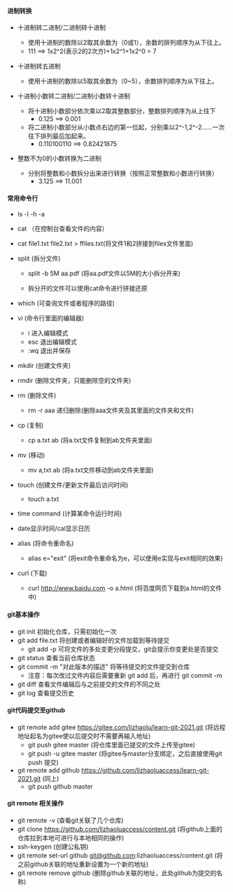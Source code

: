 ####                              进制转换

* 十进制转二进制/二进制转十进制
  * 使用十进制的数除以2取其余数为（0或1），余数的排列顺序为从下往上。
  * 111 ==>  1x2^2(表示2的2次方)+1x2^1+1x2^0 = 7
* 十进制转五进制
  * 使用十进制的数除以5取其余数为（0~5），余数排列顺序为从下往上。
* 十进制小数转二进制/二进制小数转十进制
  * 将十进制小数部分依次乘以2取其整数部分，整数排列顺序为从上往下
    * 0.125  ==> 0.001
  * 将二进制小数部分从小数点右边的第一位起，分别乘以2^-1,2^-2......一次往下排列最后加起来。
    * 0.110100110 ==> 0.82421875

* 整数不为0的小数转换为二进制
  * 分别将整数和小数拆分出来进行转换（按照正常整数和小数进行转换）
    * 3.125 ==> 11.001
#### 常用命令行

* ls  -l -h -a
*   cat （在控制台查看文件的内容）
  * cat file1.txt file2.txt > ffiles.txt(将文件1和2拼接到files文件里面)

* split (拆分文件)

  * split  -b 5M  aa.pdf  (将aa.pdf文件以5M的大小拆分开来)

  * 拆分开的文件可以使用cat命令进行拼接还原

* which (可查询文件或者程序的路径)
* vi (命令行里面的编辑器)
  * i 进入编辑模式
  * esc 退出编辑模式
  * :wq 退出并保存

* mkdir (创建文件夹)
* rmdir (删除文件夹，只能删除空的文件夹)
* rm (删除文件)
  * rm  -r  aaa 递归删除(删除aaa文件夹及其里面的文件夹和文件)

* cp (复制)
  * cp a.txt ab (将a.txt文件复制到ab文件夹里面)
* mv (移动)
  * mv a,txt  ab  (将a.txt文件移动到ab文件夹里面)

* touch (创建文件/更新文件最后访问时间)
  * touch a.txt
* time command (计算某命令运行时间)
* date显示时间/cal显示日历
* alias (将命令重命名)
  * alias e="exit" (将exit命令重命名为e，可以使用e实现与exit相同的效果)

* curl (下载)
  * curl http://www.baidu.com -o a.html  (将百度网页下载到a.html的文件中)

#### git基本操作

* git init 初始化仓库，只需初始化一次
* git add file.txt  将创建或者编辑好的文件加载到等待提交
  * git add -p   可将文件的多处变更分段提交，git会提示你变更处是否提交
* git status    查看当前仓库状态
* git commit -m "对此版本的描述"  将等待提交的文件提交到仓库
  * 注意：每次改过文件内容后需要重新   git add 后，再进行  git commit -m
* git diff 查看文件编辑后与之前提交的文件的不同之处
* git log 查看提交历史

#### git代码提交至github

* git remote add gitee https://gitee.com/lizhaolu/learn-git-2021.git   (将远程地址起名为gitee使以后提交时不需要再输入地址)
  * git push gitee master    (将仓库里面已提交的文件上传至gitee)
  * git push -u gitee master   (将gitee与master分支绑定，之后直接使用git push 提交)
* git remote add github https://github.com/lizhaoluaccess/learn-git-2021.git   (同上)
  * git push github master

#### git remote 相关操作

* git remote -v   (查看git关联了几个仓库)
* git clone https://github.com/lizhaoluaccess/content.git  (将github上面的仓库拉到本地可进行与本地相同的操作)
* ssh-keygen (创建公私钥)
* git remote set-url  github git@github.com:lizhaoluaccess/content.git  (将之前github关联的地址重新设置为一个新的地址)
* git remote remove github   (删除github关联的地址，此处github为提交的名称)